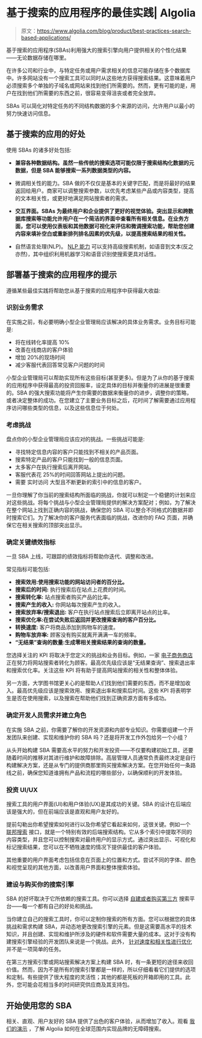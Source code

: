 # 基于搜索的应用程序的最佳实践| Algolia

> 原文：<https://www.algolia.com/blog/product/best-practices-search-based-applications/>

基于搜索的应用程序(SBAs)利用强大的搜索引擎向用户提供相关的个性化结果——无论数据存储在哪里。

在许多公司和行业中，与特定任务或用户需求相关的信息可能存储在多个数据库中。许多网站没有一个搜索工具可以同时从这些地方获得搜索结果。这意味着用户必须搜索多个单独的子域名或网站来找到他们所需要的。然而，更有可能的是，用户在找到他们所需要的东西之前，很容易变得沮丧或者完全放弃。

SBAs 可以简化对特定任务的不同结构数据的多个来源的访问，允许用户以最小的努力快速访问信息。

## [](#the-benefits-of-search-based-applications%c2%a0)基于搜索的应用的好处

使用 SBAs 的诸多好处包括:

*   **兼容各种数据结构。虽然一些传统的搜索选项可能仅限于搜索结构化数据的元数据，但是 SBA 能够搜索一系列数据类型的内容。**

*   微调相关性的能力。SBA 做的不仅仅是基本的关键字匹配，而是将最好的结果返回给用户。商家可以调整搜索参数，以优先考虑某些产品或内容类型，提高[](https://blog.algolia.com/how-algolia-tackled-the-relevance-problem-of-search-engines)的文本相关性，或更好地满足网站搜索者的需求。

*   **交互界面。SBAs 为最终用户和企业提供了更好的视觉体验。突出显示和跨数据库搜索等功能允许用户在一个简洁的界面中查看所有相关信息。在业务方面，您可以使用仪表板和其他数据可视化来评估和微调搜索功能，帮助您创建内容来填补空白或重新排列排名因素的优先级，以提高搜索结果的相关性。**

*   自然语言处理(NLP)。 [NLP 能力](https://blog.algolia.com/natural-languages-in-search/) 可以支持高级搜索机制，如语音到文本(反之亦然)，其中组织利用机器学习和语音识别使搜索更具对话性。

## [](#tips-for-deploying-a-search-based-application)部署基于搜索的应用程序的提示

遵循某些最佳实践将帮助您从基于搜索的应用程序中获得最大收益:

### [](#identify-business-needs)识别业务需求

在实施之前，有必要明确小型企业管理局应该解决的具体业务需求。业务目标可能是:

*   将在线转化率提高 10%
*   改善在线商店的客户体验
*   增加 20%的现场时间
*   减少客服代表回答常见客户问题的时间

小型企业管理局可以帮助实现所有这些目标(甚至更多)。但是为了从你的基于搜索的应用程序中获得最高的投资回报率，设定具体的目标并衡量你的进展是很重要的。SBA 的强大搜索功能将产生你需要的数据来衡量你的进步，调整你的策略，或者决定整体的成功。在您建立了主要业务目标之后，花时间了解需要通过应用程序访问哪些类型的信息，以及这些信息位于何处。

### [](#consider-challenges)考虑挑战

盘点你的小型企业管理局应该应对的挑战。一些挑战可能是:

*   寻找特定信息内容的客户只能找到不相关的产品页面。
*   搜索特定产品的客户只能找到一般的信息页面。
*   太多客户在执行搜索后离开网站。
*   客服代表花 25%的时间回答网站上提出的问题。
*   需要 实时访问 大型且不断更新的索引中的信息的客户。

一旦你理解了你当前的搜索结构所面临的挑战，你就可以制定一个稳健的计划来应对这些挑战。将每个挑战与小型企业管理局提供的解决方案配对；例如，为了解决在整个网站上找到正确内容的挑战，确保您的 SBA 可以整合不同格式的数据并即时搜索它们。为了解决你的客户服务代表面临的挑战，改进你的 FAQ 页面，并确保它在相关搜索的顶部突出显示。

### [](#determine-key-performance-indicators-kpis)确定关键绩效指标

一旦 SBA 上线，可跟踪的绩效指标将帮助你迭代、调整和改进。

常见指标可能包括:

*   **搜索效用:使用搜索功能的网站访问者的百分比。**
*   **搜索后的时间:** 执行搜索后在站点上花费的时间。
*   **搜索转化率:** 站点搜索者购买产品的比率。
*   **搜索产生的收入:** 你网站每次搜索产生的收入。
*   **搜索放弃率/搜索退出:** 客户在执行站点搜索后立即离开站点的比率。
*   **搜索优化率:在尝试失败后返回并更改搜索查询的客户百分比。**
*   **转换速度:** 客户将商品添加到购物车的速度。
*   **购物车放弃率:** 顾客没有购买就离开满满一车的频率。
*   **“无结果”查询的数量:生成零相关搜索结果的查询的数量。**

您选择关注的 KPI 将取决于您定义的挑战和业务目标。例如，一家 [电子商务商店](https://blog.algolia.com/advanced-search-experience-for-e-commerce) 正在努力将网站搜索者转化为顾客。最高优先级应该是“无结果查询”、搜索退出率和搜索优化率。关注这些 KPI 将有助于提高网站搜索的相关性和整体体验。

另一方面，大学图书馆更关心的是帮助人们找到他们需要的东西，而不是增加收入。最高优先级应该是搜索效用、搜索退出率和搜索后时间。这些 KPI 将表明学生是否在使用搜索，以及搜索在帮助他们找到正确资源方面有多成功。

### [](#identify-developer-needs-and-establish-roles%c2%a0)确定开发人员需求并建立角色

在实施 SBA 之前，你需要了解你的开发资源和内部专业知识。你需要组建一个开发团队来创建、实现和维护你的 SBA 吗？还是将开发工作外包给另一个小组？

从头开始构建 SBA 需要高水平的努力和开发投资——不仅要构建初始工具，还要随着时间的推移对其进行维护和故障排除。高层管理人员通常负责最终决定是自行构建解决方案，还是从专门的提供商那里购买搜索解决方案。在您开始任何一条路线之前，确保您知道谁拥有产品和流程的哪些部分，以确保顺利的开发体验。

### [](#investing-in-uiux)投资 UI/UX

搜索工具的用户界面(UI)和用户体验(UX)是其成功的关键。SBA 的设计在后端应该是强大的，但在前端应该是直观和用户友好的。

提前勾勒出你希望搜索如何进行以及你希望它看起来如何，这很关键。例如一个 [联邦搜索](https://blog.algolia.com/federated-search-benefits-and-challenges) 接口，就是一个特别有效的后端搜索结构。它从多个索引中提取不同的内容类型，并且您可以控制搜索对最终用户的显示方式。通过突出显示、可视化和标记搜索结果，您可以在不牺牲速度的情况下提供最佳的客户体验。

其他重要的用户界面考虑包括信息在页面上的位置和方式。尝试不同的字体、颜色和视觉呈现的其他方面，以改善用户界面和整体搜索体验。

### [](#building-vs-buying-your-search-engine)建设与购买你的搜索引擎

SBA 的好坏取决于它所依赖的搜索工具。你可以选择 [自建或者购买第三方](https://www.algolia.com/pdfs/Buy.vs.Build.-.The.trus.cost.of.an.enterprise.search.-.Infographic.pdf) 搜索平台——每一个都有自己的好处和挑战。

当你建立自己的搜索工具时，你可以定制你搜索的所有方面。您可以根据您的具体挑战和需求构建 SBA，并动态地更改搜索引擎的元素。但是这需要高水平的技术知识，并且创建、实现和维护所涉及的硬件和软件需要大量的成本。这对于没有构建搜索引擎经验的开发团队来说是一个挑战。此外， [针对速度和相关性进行优化](https://blog.algolia.com/inside-the-algolia-engine-part-1-indexing-vs-search/) 并不是一项简单的任务。

在第三方搜索引擎或网站搜索解决方案上构建 SBA 时，有一条更短的途径来收回价值。然而，因为不是所有的搜索引擎都是一样的，所以仔细看看它们提供的选项和定制。有些提供了很大程度的灵活性；其他的都是死板的开箱即用的工具。此外，您可能会花相当多的时间研究供应商及其支持包。

## [](#getting-started-with-your-sba)开始使用您的 SBA

相关、直观、用户友好的 SBA 提供了出色的客户体验，从而增加了收入。观看 [我们的演示](https://go.algolia.com/deep-dive-demo-nav) ，了解 Algolia 如何在全球范围内实现品牌的无障碍搜索。